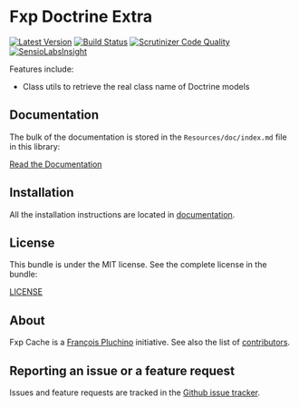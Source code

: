 Fxp Doctrine Extra
==================

[![Latest Version](https://img.shields.io/packagist/v/fxp/doctrine-extra.svg)](https://packagist.org/packages/fxp/doctrine-extra)
[![Build Status](https://img.shields.io/travis/fxpio/fxp-doctrine-extra/master.svg)](https://travis-ci.org/fxpio/fxp-doctrine-extra)
[![Scrutinizer Code Quality](https://img.shields.io/scrutinizer/g/fxpio/fxp-doctrine-extra.svg)](https://scrutinizer-ci.com/g/fxpio/fxp-doctrine-extra?branch=master)
[![SensioLabsInsight](https://img.shields.io/sensiolabs/i/596cffff-898c-467c-9b3b-9e446bbaff0f.svg)](https://insight.sensiolabs.com/projects/596cffff-898c-467c-9b3b-9e446bbaff0f)

Features include:

- Class utils to retrieve the real class name of Doctrine models

Documentation
-------------

The bulk of the documentation is stored in the `Resources/doc/index.md`
file in this library:

[Read the Documentation](Resources/doc/index.md)

Installation
------------

All the installation instructions are located in [documentation](Resources/doc/index.md).

License
-------

This bundle is under the MIT license. See the complete license in the bundle:

[LICENSE](LICENSE)

About
-----

Fxp Cache is a [François Pluchino](https://github.com/francoispluchino) initiative.
See also the list of [contributors](https://github.com/fxpio/fxp-doctrine-extra/contributors).

Reporting an issue or a feature request
---------------------------------------

Issues and feature requests are tracked in the [Github issue tracker](https://github.com/fxpio/fxp-doctrine-extra/issues).
